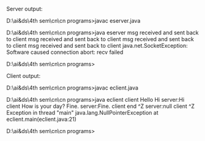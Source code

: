 Server output:

D:\ai&ds\4th sem\cn\cn programs>javac eserver.java

D:\ai&ds\4th sem\cn\cn programs>java eserver
msg received and sent back to client
msg received and sent back to client
msg received and sent back to client
msg received and sent back to client
java.net.SocketException: Software caused connection abort: recv failed

D:\ai&ds\4th sem\cn\cn programs>

Client output:

D:\ai&ds\4th sem\cn\cn programs>javac eclient.java

D:\ai&ds\4th sem\cn\cn programs>java eclient
client
Hello
Hi
server:Hi
client
How is your day?
Fine.
server:Fine.
client
end
^Z
server:null
client
^Z
Exception in thread "main" java.lang.NullPointerException
        at eclient.main(eclient.java:21)

D:\ai&ds\4th sem\cn\cn programs>
